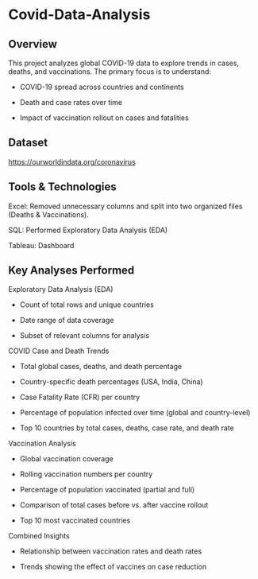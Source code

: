 # Covid-Data-Analysis

## Overview

This project analyzes global COVID-19 data to explore trends in cases, deaths, and vaccinations. The primary focus is to understand:

* COVID-19 spread across countries and continents

* Death and case rates over time

* Impact of vaccination rollout on cases and fatalities

## Dataset

https://ourworldindata.org/coronavirus

## Tools & Technologies

Excel: Removed unnecessary columns and split into two organized files (Deaths & Vaccinations).

SQL: Performed Exploratory Data Analysis (EDA)

Tableau: Dashboard


## Key Analyses Performed

Exploratory Data Analysis (EDA)

* Count of total rows and unique countries

* Date range of data coverage

* Subset of relevant columns for analysis

COVID Case and Death Trends

* Total global cases, deaths, and death percentage

* Country-specific death percentages (USA, India, China)

* Case Fatality Rate (CFR) per country

* Percentage of population infected over time (global and country-level)

* Top 10 countries by total cases, deaths, case rate, and death rate

Vaccination Analysis

* Global vaccination coverage

* Rolling vaccination numbers per country

* Percentage of population vaccinated (partial and full)

* Comparison of total cases before vs. after vaccine rollout

* Top 10 most vaccinated countries

Combined Insights

* Relationship between vaccination rates and death rates

* Trends showing the effect of vaccines on case reduction

